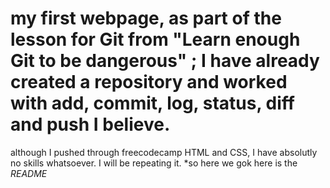 # my first webpage, as part of the lesson for Git from "Learn enough Git to be dangerous" ; I have already created a repository and worked with add, commit, log, status, diff and push I believe.

although I pushed through freecodecamp HTML and CSS, I have absolutly no skills whatsoever. I will be repeating it. *so here we gok here is the *README*